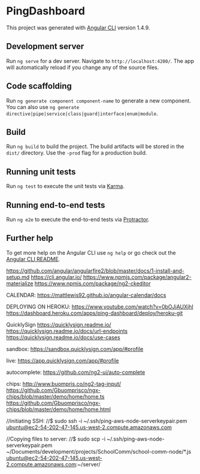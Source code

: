 # PingDashboard

This project was generated with [Angular CLI](https://github.com/angular/angular-cli) version 1.4.9.

## Development server

Run `ng serve` for a dev server. Navigate to `http://localhost:4200/`. The app will automatically reload if you change any of the source files.

## Code scaffolding

Run `ng generate component component-name` to generate a new component. You can also use `ng generate directive|pipe|service|class|guard|interface|enum|module`.

## Build

Run `ng build` to build the project. The build artifacts will be stored in the `dist/` directory. Use the `-prod` flag for a production build.

## Running unit tests

Run `ng test` to execute the unit tests via [Karma](https://karma-runner.github.io).

## Running end-to-end tests

Run `ng e2e` to execute the end-to-end tests via [Protractor](http://www.protractortest.org/).

## Further help

To get more help on the Angular CLI use `ng help` or go check out the [Angular CLI README](https://github.com/angular/angular-cli/blob/master/README.md).

https://github.com/angular/angularfire2/blob/master/docs/1-install-and-setup.md
https://cli.angular.io/
https://www.npmjs.com/package/angular2-materialize
https://www.npmjs.com/package/ng2-ckeditor


CALENDAR:
https://mattlewis92.github.io/angular-calendar/docs

DEPLOYING ON HEROKU:
https://www.youtube.com/watch?v=0bOJjAUXjhI
https://dashboard.heroku.com/apps/ping-dashboard/deploy/heroku-git


QuicklySign
https://quicklysign.readme.io/
https://quicklysign.readme.io/docs/url-endpoints
https://quicklysign.readme.io/docs/use-cases

sandbox:
  https://sandbox.quicklysign.com/app/#profile

live:
  https://app.quicklysign.com/app/#profile
  
  
autocomplete:
  https://github.com/ng2-ui/auto-complete
  
chips:
http://www.buompris.co/ng2-tag-input/
https://github.com/Gbuomprisco/ngx-chips/blob/master/demo/home/home.ts
https://github.com/Gbuomprisco/ngx-chips/blob/master/demo/home/home.html
  
  
  
//initiating SSH:
//$ sudo ssh -i ~/.ssh/ping-aws-node-serverkeypair.pem ubuntu@ec2-54-202-47-145.us-west-2.compute.amazonaws.com

//Copying files to server:
//$ sudo scp -i ~/.ssh/ping-aws-node-serverkeypair.pem ~/Documents/development/projects/SchoolComm/school-comm-node/*.js ubuntu@ec2-54-202-47-145.us-west-2.compute.amazonaws.com:~/server/

  

